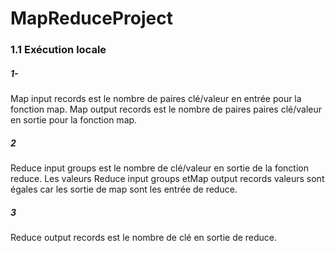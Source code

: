 # MapReduceProject

### 1.1  Exécution locale
##### 1- 
Map input records est le nombre de paires clé/valeur en entrée pour la fonction map.
Map output records est le nombre de paires paires clé/valeur en sortie pour la fonction map.

##### 2 
Reduce input groups est le nombre de clé/valeur en sortie de la fonction reduce.
Les valeurs Reduce input groups etMap output records valeurs sont égales car les sortie de map sont les entrée de reduce.

##### 3 
Reduce output records est le nombre de clé en sortie de reduce.
